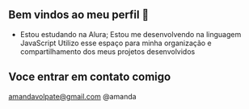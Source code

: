## Bem vindos ao meu perfil 💙
- Estou estudando na Alura;
Estou me desenvolvendo na linguagem JavaScript
Utilizo esse espaço para minha organização e compartilhamento dos meus projetos desenvolvidos
## Voce entrar em contato comigo
amandavolpate@gmail.com
@amanda
